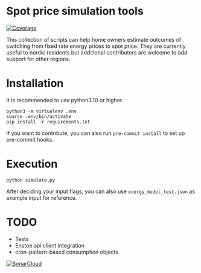 # Spot price simulation tools

[![Coverage](https://sonarcloud.io/api/project_badges/measure?project=sherbie_spot-risk-assessment&metric=coverage)](https://sonarcloud.io/summary/overall?id=sherbie_spot-risk-assessment)

This collection of scripts can help home owners estimate outcomes of switching from fixed rate energy prices to spot price. They are currently useful to nordic residents but additional contributers are welcome to add support for other regions.

# Installation

It is recommended to use python3.10 or higher.

```
python3 -m virtualenv .env
source .env/bin/activate
pip install -r requirements.txt
```

If you want to contribute, you can also run `pre-commit install` to set up pre-commit hooks.

# Execution

```
python simulate.py
```

After deciding your input flags, you can also use `energy_model_test.json` as example input for reference.

# TODO

- Tests
- Enstoe api client integration
- cron-pattern-based consumption objects

[![SonarCloud](https://sonarcloud.io/images/project_badges/sonarcloud-white.svg)](https://sonarcloud.io/summary/overall?id=sherbie_spot-risk-assessment)
